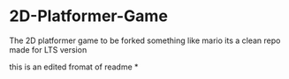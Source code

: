 # 2D-Platformer-Game
The 2D platformer game to be forked something like mario its a clean repo made for LTS version

this is an edited fromat of readme *